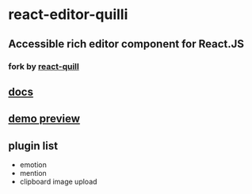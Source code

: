 # react-editor-quilli
## Accessible rich editor component for React.JS
### fork by [react-quill](https://zenoamaro.github.io/react-quill)
## [docs](https://rxfe.github.io/react-editor-quill/)
## [demo preview](https://chashong.github.io/react-editor-quill-demo/)
## plugin list
* emotion
* mention
* clipboard image upload
